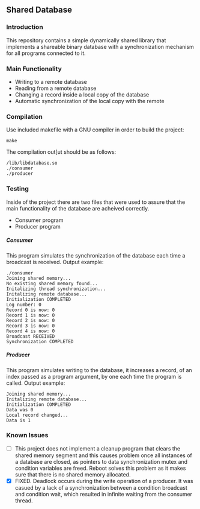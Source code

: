 ## Shared Database

### Introduction
This repository contains a simple dynamically shared library that implements a shareable binary database with a synchronization mechanism for all programs connected to it.

### Main Functionality
* Writing to a remote database
* Reading from a remote database
* Changing a record inside a local copy of the database
* Automatic synchronization of the local copy with the remote 

### Compilation
Use included makefile with a GNU compiler in order to build the project:
	
	make
The compilation out[ut should be as follows:

	/lib/libdatabase.so
	./consumer
	./producer

### Testing
Inside of the project there are two files that were used to assure that the main functionality of the database are acheived correctly.
* Consumer program
* Producer program
##### Consumer
This program simulates the synchronization of the database each time a broadcast is received.
Output example:

	./consumer 
	Joining shared memory...
	No existing shared memory found...
	Initalizing thread synchronization...
	Initalizing remote database...
	Initialization COMPLETED
	Log number: 0
	Record 0 is now: 0
	Record 1 is now: 0
	Record 2 is now: 0
	Record 3 is now: 0
	Record 4 is now: 0
	Broadcast RECEIVED
	Synchronization COMPLETED

##### Producer
This program simulates writing to the database, it increases a record, of an index passed as a program argument, by one each time the program is called.
Output example:
	
	Joining shared memory...
	Initalizing remote database...
	Initialization COMPLETED
	Data was 0
	Local record changed...
	Data is 1

### Known Issues
 - [ ] This project does not implement a cleanup program that clears the shared memory segment and this causes problem once all instances of a database are closed, as pointers to data synchronization mutex and condition variables are freed. Reboot solves this problem as it makes sure that there is no shared memory allocated.
 - [x] FIXED. Deadlock occurs during the write operation of a producer. It was casued by a lack of a synchronization between a condition broadcast and condition wait, which resulted in infinite waiting from the consumer thread.